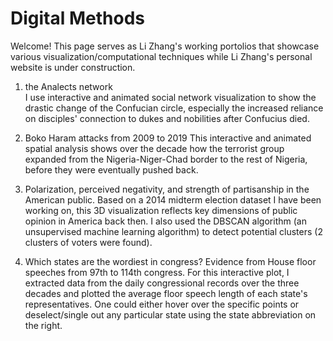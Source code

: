 # Digital Methods

Welcome! This page serves as Li Zhang's working portolios that showcase various visualization/computational techniques while Li Zhang's personal website is under construction.

1. the Analects network <br>
   I use interactive and animated social network visualization to show the drastic change of the Confucian circle, especially the increased reliance on disciples' connection to dukes and nobilities after Confucius died.

2. Boko Haram attacks from 2009 to 2019
   This interactive and animated spatial analysis shows over the decade how the terrorist group expanded from the Nigeria-Niger-Chad border to the rest of Nigeria, before they were eventually pushed back. 

3. Polarization, perceived negativity, and strength of partisanship in the American public. 
   Based on a 2014 midterm election dataset I have been working on, this 3D visualization reflects key dimensions of public opinion in America back then. I also used the DBSCAN algorithm (an unsupervised machine learning algorithm) to detect potential clusters (2 clusters of voters were found).

4. Which states are the wordiest in congress? Evidence from House floor speeches from 97th to 114th congress. 
   For this interactive plot, I extracted data from the daily congressional records over the three decades and plotted the average floor speech length of each state's representatives. One could either hover over the specific points or deselect/single out any particular state using the state abbreviation on the right.

